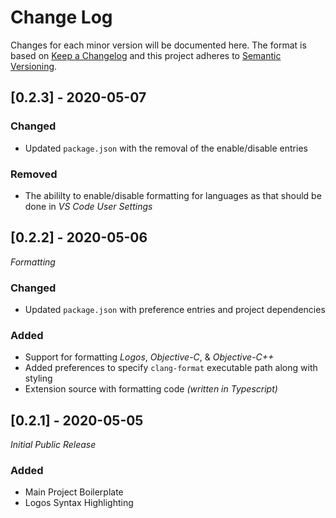 # Change Log

Changes for each minor version will be documented here.
The format is based on [Keep a Changelog](http://keepachangelog.com/) and this project adheres to [Semantic Versioning](http://semver.org/).

## **[0.2.3]** - 2020-05-07

### Changed

-   Updated `package.json` with the removal of the enable/disable entries

### Removed

-   The abililty to enable/disable formatting for languages as that should be done in _VS Code User Settings_

## **[0.2.2]** - 2020-05-06

_Formatting_

### Changed

-   Updated `package.json` with preference entries and project dependencies

### Added

-   Support for formatting _Logos_, _Objective-C_, & _Objective-C++_
-   Added preferences to specify `clang-format` executable path along with styling
-   Extension source with formatting code _(written in Typescript)_

## **[0.2.1]** - 2020-05-05

_Initial Public Release_

### Added

-   Main Project Boilerplate
-   Logos Syntax Highlighting
